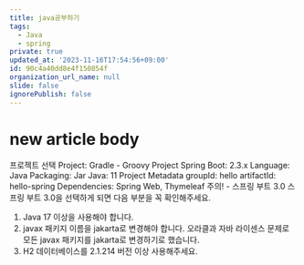 ```yaml
---
title: java공부하기
tags:
  - Java
  - spring
private: true
updated_at: '2023-11-16T17:54:56+09:00'
id: 90c4a40dd8e4f150854f
organization_url_name: null
slide: false
ignorePublish: false
---
```


# new article body

프로젝트 선택
Project: Gradle - Groovy Project
Spring Boot: 2.3.x
Language: Java
Packaging: Jar
Java: 11
Project Metadata
groupId: hello
artifactId: hello-spring
Dependencies: Spring Web, Thymeleaf
주의! - 스프링 부트 3.0
스프링 부트 3.0을 선택하게 되면 다음 부분을 꼭 확인해주세요.

1. Java 17 이상을 사용해야 합니다.
2. javax 패키지 이름을 jakarta로 변경해야 합니다.
   오라클과 자바 라이센스 문제로 모든 javax 패키지를 jakarta로 변경하기로 했습니다.
3. H2 데이터베이스를 2.1.214 버전 이상 사용해주세요.
